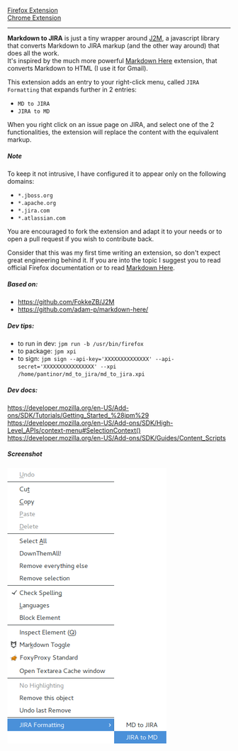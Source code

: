 [Firefox Extension](https://chrome.google.com/webstore/detail/jjmmhbaklhogjgcccbmhfllhmfdamagg/publish-accepted?authuser=1)  
[Chrome Extension](https://addons.mozilla.org/en-US/firefox/addon/markdown-to-jira/?src=cb-dl-created)  

-----------------------------

**Markdown to JIRA** is just a tiny wrapper around [J2M](http://j2m.fokkezb.nl/), a javascript library that converts Markdown to JIRA markup (and the other way around) that does all the work.  
It's inspired by the much more powerful [Markdown Here](http://markdown-here.com/) extension, that converts Markdown to HTML (I use it for Gmail).

This extension adds an entry to your right-click menu, called `JIRA Formatting` that expands further in 2 entries:

- `MD to JIRA`
- `JIRA to MD`

When you right click on an issue page on JIRA, and select one of the 2 functionalities, the extension will replace the content with the equivalent markup.

##### Note
To keep it not intrusive, I have configured it to appear only on the following domains:

- `*.jboss.org`
- `*.apache.org`
- `*.jira.com`
- `*.atlassian.com`

You are encouraged to fork the extension and adapt it to your needs or to open a pull request if you wish to contribute back.

Consider that this was my first time writing an extension, so don't expect great engineering behind it. If you are into the topic I suggest you to read official Firefox documentation or to read [Markdown Here](https://github.com/adam-p/markdown-here/).


##### Based on:
- https://github.com/FokkeZB/J2M
- https://github.com/adam-p/markdown-here/


##### Dev tips:
- to run in dev: `jpm run -b /usr/bin/firefox`  
- to package: `jpm xpi`  
- to sign: `jpm sign --api-key='XXXXXXXXXXXXXX' --api-secret='XXXXXXXXXXXXXXXX' --xpi   /home/pantinor/md_to_jira/md_to_jira.xpi`

##### Dev docs:
https://developer.mozilla.org/en-US/Add-ons/SDK/Tutorials/Getting_Started_%28jpm%29  
https://developer.mozilla.org/en-US/Add-ons/SDK/High-Level_APIs/context-menu#SelectionContext()  
https://developer.mozilla.org/en-US/Add-ons/SDK/Guides/Content_Scripts  


##### Screenshot

![Screenshot](/screenshot.png?raw=true "Screenshot")
